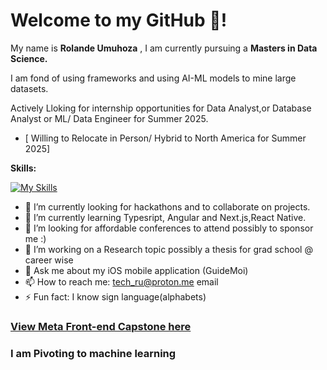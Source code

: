 # Welcome to my GitHub 🤖!

My name is **Rolande Umuhoza** , I am currently pursuing a **Masters in Data Science.**

I am fond of using frameworks and using AI-ML models to mine large datasets.

Actively Lloking for internship opportunities for Data Analyst,or Database Analyst or ML/ Data Engineer for Summer 2025.
- [ Willing to Relocate in Person/ Hybrid to North America for Summer 2025]

**Skills:**

[![My Skills](https://skillicons.dev/icons?i=react,js,html,css,figma,aws,cs,c,bash,wordpress,python,swift,php,vue,saas,unity,vscode)](https://skillicons.dev)


- 🔭 I’m currently looking for hackathons and to collaborate on projects.
- 🌱 I’m currently learning Typesript, Angular and Next.js,React Native.
- 👯 I’m looking for affordable conferences to attend possibly to sponsor me :)
- 🤔 I’m working on a Research topic possibly a thesis for grad school @ career wise 
- 💬 Ask me about my iOS mobile application (GuideMoi) 
- 📫 How to reach me: tech_ru@proton.me email
- ⚡ Fun fact: I know sign language(alphabets)

### [View Meta Front-end Capstone here](https://github.com/Lande21/Little_Lemon)
### I am Pivoting to machine learning
